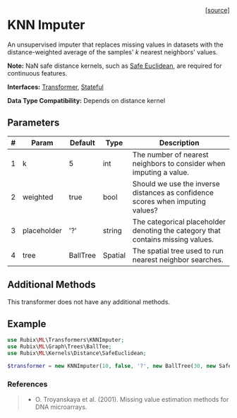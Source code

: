 <span style="float:right;"><a href="https://github.com/RubixML/RubixML/blob/master/src/Transformers/KNNImputer.php">[source]</a></span>

# KNN Imputer
An unsupervised imputer that replaces missing values in datasets with the distance-weighted average of the samples' *k* nearest neighbors' values.

**Note:** NaN safe distance kernels, such as [Safe Euclidean](../kernels/distance/safe-euclidean.md), are required for continuous features.

**Interfaces:** [Transformer](api.md#transformers), [Stateful](api.md#stateful)

**Data Type Compatibility:** Depends on distance kernel

## Parameters
| # | Param | Default | Type | Description |
|---|---|---|---|---|
| 1 | k | 5 | int | The number of nearest neighbors to consider when imputing a value. |
| 2 | weighted | true | bool | Should we use the inverse distances as confidence scores when imputing values? |
| 3 | placeholder | '?' | string | The categorical placeholder denoting the category that contains missing values. |
| 4 | tree | BallTree | Spatial | The spatial tree used to run nearest neighbor searches. |

## Additional Methods
This transformer does not have any additional methods.

## Example
```php
use Rubix\ML\Transformers\KNNImputer;
use Rubix\ML\Graph\Trees\BallTee;
use Rubix\ML\Kernels\Distance\SafeEuclidean;

$transformer = new KNNImputer(10, false, '?', new BallTree(30, new SafeEuclidean()));
```

### References
>- O. Troyanskaya et al. (2001). Missing value estimation methods for DNA microarrays.